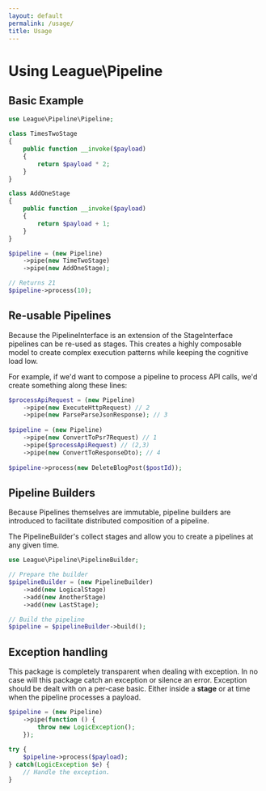 ```yaml
---
layout: default
permalink: /usage/
title: Usage
---
```


# Using League\Pipeline

## Basic Example

~~~php
use League\Pipeline\Pipeline;

class TimesTwoStage
{
    public function __invoke($payload)
    {
        return $payload * 2;
    }
}

class AddOneStage
{
    public function __invoke($payload)
    {
        return $payload + 1;
    }
}

$pipeline = (new Pipeline)
    ->pipe(new TimeTwoStage)
    ->pipe(new AddOneStage);

// Returns 21
$pipeline->process(10);
~~~

## Re-usable Pipelines

Because the PipelineInterface is an extension of the StageInterface
pipelines can be re-used as stages. This creates a highly composable model
to create complex execution patterns while keeping the cognitive load low.

For example, if we'd want to compose a pipeline to process API calls, we'd create
something along these lines:

~~~php
$processApiRequest = (new Pipeline)
    ->pipe(new ExecuteHttpRequest) // 2
    ->pipe(new ParseParseJsonResponse); // 3
    
$pipeline = (new Pipeline)
    ->pipe(new ConvertToPsr7Request) // 1
    ->pipe($processApiRequest) // (2,3)
    ->pipe(new ConvertToResponseDto); // 4 
    
$pipeline->process(new DeleteBlogPost($postId));
~~~

## Pipeline Builders

Because Pipelines themselves are immutable, pipeline builders are introduced to
facilitate distributed composition of a pipeline.

The PipelineBuilder's collect stages and allow you to create a pipelines at
any given time.

~~~php
use League\Pipeline\PipelineBuilder;

// Prepare the builder
$pipelineBuilder = (new PipelineBuilder)
    ->add(new LogicalStage)
    ->add(new AnotherStage)
    ->add(new LastStage);

// Build the pipeline
$pipeline = $pipelineBuilder->build();
~~~

## Exception handling

This package is completely transparent when dealing with exception. In no case
will this package catch an exception or silence an error. Exception should be
dealt with on a per-case basic. Either inside a __stage__ or at time when the
pipeline processes a payload.

~~~php
$pipeline = (new Pipeline)
    ->pipe(function () {
        throw new LogicException();
    });
    
try {
    $pipeline->process($payload);
} catch(LogicException $e) {
    // Handle the exception.
}
~~~